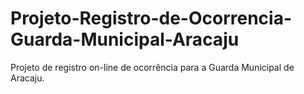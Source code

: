 # Projeto-Registro-de-Ocorrencia-Guarda-Municipal-Aracaju
Projeto de registro on-line de ocorrência para a Guarda Municipal de Aracaju.
